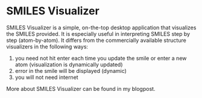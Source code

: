 SMILES Visualizer
========

SMILES Visualizer is a simple, on-the-top desktop application that visualizes the SMILES provided. It is especially useful in interpreting SMILES step by step (atom-by-atom). It differs from the commercially available structure visualizers in the following ways:

1. you need not hit enter each time you update the smile or enter a new atom (visualization is dynamically updated)
2. error in the smile will be displayed (dynamic)
3. you will not need internet

More about SMILES Visualizer can be found in my blogpost.
